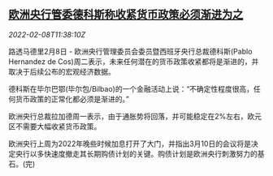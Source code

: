 <!--1644321663000-->
[欧洲央行管委德科斯称收紧货币政策必须渐进为之](https://cn.reuters.com/article/ecb-0208-tues-idCNKBS2KD195)
------

<div><i>2022-02-08T11:38:10Z</i></div><p>路透马德里2月8日 - 欧洲央行管理委员会委员暨西班牙央行总裁德科斯(Pablo Hernandez de Cos)周二表示，未来任何潜在的货币政策收紧都将是渐进的，并取决于后续公布的宏观经济数据。</p><p>德科斯在毕尔巴鄂(毕尔包/Bilbao)的一个金融活动上说：“不确定性程度很高，任何货币政策的正常化都必须是渐进的。”</p><p>欧洲央行总裁拉加德周一表示，由于通胀势将回落，并可能稳定在2%左右，欧元区不需要大幅收紧货币政策。</p><p>欧洲央行上周为2022年晚些时候加息打开了大门，并指出3月10日的会议将是决定央行以多快速度撤走其长期购债计划的关键。购债计划是欧洲央行刺激努力的基石。(完)</p>
